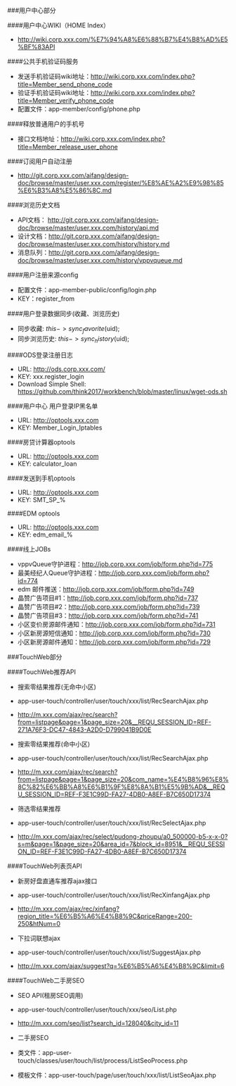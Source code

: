 
###用户中心部分


####用户中心WIKI（HOME Index）
  * http://wiki.corp.xxx.com/%E7%94%A8%E6%88%B7%E4%B8%AD%E5%BF%83API


####公共手机验证码服务
  * 发送手机验证码wiki地址：http://wiki.corp.xxx.com/index.php?title=Member_send_phone_code
  * 验证手机验证码wiki地址：http://wiki.corp.xxx.com/index.php?title=Member_verify_phone_code
  * 配置文件：app-member/config/phone.php


####释放普通用户的手机号 
  * 接口文档地址：http://wiki.corp.xxx.com/index.php?title=Member_release_user_phone

####订阅用户自动注册
  * http://git.corp.xxx.com/aifang/design-doc/browse/master/user.xxx.com/register/%E8%AE%A2%E9%98%85%E6%B3%A8%E5%86%8C.md


####浏览历史文档
  * API文档： http://git.corp.xxx.com/aifang/design-doc/browse/master/user.xxx.com/history/api.md
  * 设计文档：http://git.corp.xxx.com/aifang/design-doc/browse/master/user.xxx.com/history/history.md
  * 消息队列：http://git.corp.xxx.com/aifang/design-doc/browse/master/user.xxx.com/history/vppvqueue.md


####用户注册来源config
  * 配置文件：app-member-public/config/login.php
  * KEY：register_from


####用户登录数据同步(收藏、浏览历史)

  * 同步收藏: $this->sync_favorite($uid);
  * 同步浏览历史: $this->sync_history($uid);


####ODS登录注册日志
  * URL: http://ods.corp.xxx.com/
  * KEY: xxx.register_login
  * Download Simple Shell: https://github.com/think2017/workbench/blob/master/linux/wget-ods.sh

####用户中心 用户登录IP黑名单
  * URL: http://optools.xxx.com
  * KEY: Member_Login_Iptables


####房贷计算器optools
  * URL: http://optools.xxx.com
  * KEY: calculator_loan

####发送到手机optools
  * URL: http://optools.xxx.com
  * KEY: SMT_SP_%

####EDM optools
  * URL: http://optools.xxx.com
  * KEY: edm_email_%


####线上JOBs
  * vppvQueue守护进程：http://job.corp.xxx.com/job/form.php?id=775
  * 最美经纪人Queue守护进程：http://job.corp.xxx.com/job/form.php?id=774
  * edm 邮件推送：http://job.corp.xxx.com/job/form.php?id=749
  * 晶赞广告项目#1：http://job.corp.xxx.com/job/form.php?id=737
  * 晶赞广告项目#2：http://job.corp.xxx.com/job/form.php?id=739
  * 晶赞广告项目#3：http://job.corp.xxx.com/job/form.php?id=741
  * 小区变价房源邮件通知：http://job.corp.xxx.com/job/form.php?id=731
  * 小区新房源短信通知：http://job.corp.xxx.com/job/form.php?id=730
  * 小区新房源邮件通知：http://job.corp.xxx.com/job/form.php?id=729



###TouchWeb部分

####TouchWeb推荐API
  * 搜索零结果推荐(无命中小区)
   * app-user-touch/controller/user/touch/xxx/list/RecSearchAjax.php
   * http://m.xxx.com/ajax/rec/search?from=listpage&page=1&page_size=20&__REQU_SESSION_ID=REF-271A76F3-DC47-4843-A2D0-D799041B9D0E

  * 搜索零结果推荐(命中小区)
   * app-user-touch/controller/user/touch/xxx/list/RecSearchAjax.php
   * http://m.xxx.com/ajax/rec/search?from=listpage&page=1&page_size=20&com_name=%E4%B8%96%E8%8C%82%E6%BB%A8%E6%B1%9F%E8%8A%B1%E5%9B%AD&__REQU_SESSION_ID=REF-F3E1C99D-FA27-4DB0-A8EF-B7C650D17374

  * 筛选零结果推荐
   * app-user-touch/controller/user/touch/xxx/list/RecSelectAjax.php
   * http://m.xxx.com/ajax/rec/select/pudong-zhoupu/a0_500000-b5-x-x-0?s=m&page=1&page_size=20&area_id=7&block_id=8951&__REQU_SESSION_ID=REF-F3E1C99D-FA27-4DB0-A8EF-B7C650D17374


####TouchWeb列表页API
  * 新房好盘直通车推荐ajax接口
   * app-user-touch/controller/user/touch/xxx/list/RecXinfangAjax.php
   * http://m.xxx.com/ajax/rec/xinfang?region_title=%E6%B5%A6%E4%B8%9C&priceRange=200-250&htNum=0

  * 下拉词联想ajax
   * app-user-touch/controller/user/touch/xxx/list/SuggestAjax.php
   * http://m.xxx.com/ajax/suggest?q=%E6%B5%A6%E4%B8%9C&limit=6


####TouchWeb二手房SEO
  * SEO API(租房SEO调用)
   * app-user-touch/controller/user/touch/xxx/seo/List.php
   * http://m.xxx.com/seo/list?search_id=128040&city_id=11

  * 二手房SEO
   * 类文件：app-user-touch/classes/user/touch/list/process/ListSeoProcess.php
   * 模板文件：app-user-touch/page/user/touch/xxx/list/ListSeoAjax.php


